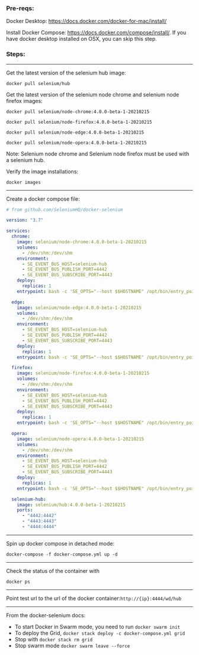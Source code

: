 ### Pre-reqs:

Docker Desktop: https://docs.docker.com/docker-for-mac/install/

Install Docker Compose: https://docs.docker.com/compose/install/. If you have docker desktop installed on OSX, you can skip this step.

### Steps:

---

Get the latest version of the selenium hub image:

`docker pull selenium/hub`

Get the latest version of the selenium node chrome and selenium node firefox images:

`docker pull selenium/node-chrome:4.0.0-beta-1-20210215`

`docker pull selenium/node-firefox:4.0.0-beta-1-20210215`

`docker pull selenium/node-edge:4.0.0-beta-1-20210215`

`docker pull selenium/node-opera:4.0.0-beta-1-20210215`

Note: Selenium node chrome and Selenium node firefox must be used with a selenium hub.

Verify the image installations:

`docker images`

---

Create a docker compose file:

```yml
# from github.com/SeleniumHQ/docker-selenium

version: "3.7"

services:
  chrome:
    image: selenium/node-chrome:4.0.0-beta-1-20210215
    volumes:
      - /dev/shm:/dev/shm
    environment:
      - SE_EVENT_BUS_HOST=selenium-hub
      - SE_EVENT_BUS_PUBLISH_PORT=4442
      - SE_EVENT_BUS_SUBSCRIBE_PORT=4443
    deploy:
      replicas: 1
    entrypoint: bash -c 'SE_OPTS="--host $$HOSTNAME" /opt/bin/entry_point.sh'

  edge:
    image: selenium/node-edge:4.0.0-beta-1-20210215
    volumes:
      - /dev/shm:/dev/shm
    environment:
      - SE_EVENT_BUS_HOST=selenium-hub
      - SE_EVENT_BUS_PUBLISH_PORT=4442
      - SE_EVENT_BUS_SUBSCRIBE_PORT=4443
    deploy:
      replicas: 1
    entrypoint: bash -c 'SE_OPTS="--host $$HOSTNAME" /opt/bin/entry_point.sh'

  firefox:
    image: selenium/node-firefox:4.0.0-beta-1-20210215
    volumes:
      - /dev/shm:/dev/shm
    environment:
      - SE_EVENT_BUS_HOST=selenium-hub
      - SE_EVENT_BUS_PUBLISH_PORT=4442
      - SE_EVENT_BUS_SUBSCRIBE_PORT=4443
    deploy:
      replicas: 1
    entrypoint: bash -c 'SE_OPTS="--host $$HOSTNAME" /opt/bin/entry_point.sh'

  opera:
    image: selenium/node-opera:4.0.0-beta-1-20210215
    volumes:
      - /dev/shm:/dev/shm
    environment:
      - SE_EVENT_BUS_HOST=selenium-hub
      - SE_EVENT_BUS_PUBLISH_PORT=4442
      - SE_EVENT_BUS_SUBSCRIBE_PORT=4443
    deploy:
      replicas: 1
    entrypoint: bash -c 'SE_OPTS="--host $$HOSTNAME" /opt/bin/entry_point.sh'

  selenium-hub:
    image: selenium/hub:4.0.0-beta-1-20210215
    ports:
      - "4442:4442"
      - "4443:4443"
      - "4444:4444"
```

---

Spin up docker compose in detached mode:

`docker-compose -f docker-compose.yml up -d`

---

Check the status of the container with

`docker ps`

---

Point test url to the url of the docker container:`http://{ip}:4444/wd/hub`

---

From the docker-selenium docs:

- To start Docker in Swarm mode, you need to run `docker swarm init`
- To deploy the Grid, `docker stack deploy -c docker-compose.yml grid`
- Stop with `docker stack rm grid`
- Stop swarm mode `docker swarm leave --force`
